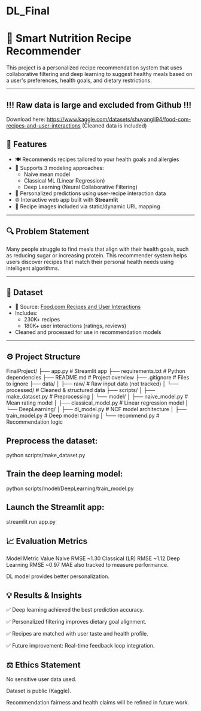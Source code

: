 # DL_Final
# 🥦 Smart Nutrition Recipe Recommender

This project is a personalized recipe recommendation system that uses collaborative filtering and deep learning to suggest healthy meals based on a user's preferences, health goals, and dietary restrictions.

---
## !!! Raw data is large and excluded from Github !!!
Download here: https://www.kaggle.com/datasets/shuyangli94/food-com-recipes-and-user-interactions
(Cleaned data is included)



## 📌 Features

- 🍽 Recommends recipes tailored to your health goals and allergies
- 🤖 Supports 3 modeling approaches:
  - Naive mean model
  - Classical ML (Linear Regression)
  - Deep Learning (Neural Collaborative Filtering)
- 🧠 Personalized predictions using user-recipe interaction data
- 🌐 Interactive web app built with **Streamlit**
- 📸 Recipe images included via static/dynamic URL mapping

---

## 🔍 Problem Statement

Many people struggle to find meals that align with their health goals, such as reducing sugar or increasing protein. This recommender system helps users discover recipes that match their personal health needs using intelligent algorithms.

---

## 🧬 Dataset

- 📂 Source: [Food.com Recipes and User Interactions](https://www.kaggle.com/datasets/shuyangli94/food-com-recipes-and-user-interactions)
- Includes:
  - 230K+ recipes
  - 180K+ user interactions (ratings, reviews)
- Cleaned and processed for use in recommendation models

---

## ⚙️ Project Structure
FinalProject/ ├── app.py # Streamlit app ├── requirements.txt # Python dependencies ├── README.md # Project overview ├── .gitignore # Files to ignore ├── data/ │ ├── raw/ # Raw input data (not tracked) │ └── processed/ # Cleaned & structured data ├── scripts/ │ ├── make_dataset.py # Preprocessing │ └── model/ │ ├── naive_model.py # Mean rating model │ ├── classical_model.py # Linear regression model │ └── DeepLearning/ │ ├── dl_model.py # NCF model architecture │ ├── train_model.py # Deep model training │ └── recommend.py # Recommendation logic


## Preprocess the dataset:
python scripts/make_dataset.py


## Train the deep learning model:
python scripts/model/DeepLearning/train_model.py


## Launch the Streamlit app:
streamlit run app.py


## 📈 Evaluation Metrics

Model	Metric	Value
Naive	RMSE	~1.30
Classical (LR)	RMSE	~1.12
Deep Learning	RMSE	~0.97
MAE also tracked to measure performance.

DL model provides better personalization.

## 💡 Results & Insights
✅ Deep learning achieved the best prediction accuracy.

✅ Personalized filtering improves dietary goal alignment.

✅ Recipes are matched with user taste and health profile.

✅ Future improvement: Real-time feedback loop integration.

## ⚖️ Ethics Statement
No sensitive user data used.

Dataset is public (Kaggle).

Recommendation fairness and health claims will be refined in future work.


